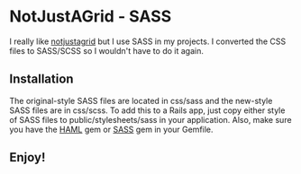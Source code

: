 # NotJustAGrid - SASS

I really like [notjustagrid](http://notjustagrid.com) but I use SASS in
my projects. I converted the CSS files to SASS/SCSS so I wouldn't have
to do it again.

## Installation

The original-style SASS files are located in css/sass and
the new-style SASS files are in css/scss. To add this to a Rails app,
just copy either style of SASS files to public/stylesheets/sass in your
application. Also, make sure you have the [HAML](https://github.com/nex3/haml)
gem or [SASS](https://github.com/nex3/sass) gem in your Gemfile.

## Enjoy!
